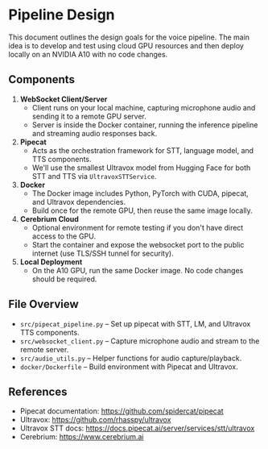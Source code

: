 # Pipeline Design

This document outlines the design goals for the voice pipeline. The main idea is to develop and test using cloud GPU resources and then deploy locally on an NVIDIA A10 with no code changes.

## Components

1. **WebSocket Client/Server**
   - Client runs on your local machine, capturing microphone audio and sending it to a remote GPU server.
   - Server is inside the Docker container, running the inference pipeline and streaming audio responses back.
2. **Pipecat**
   - Acts as the orchestration framework for STT, language model, and TTS components.
   - We'll use the smallest Ultravox model from Hugging Face for both STT and TTS via `UltravoxSTTService`.
3. **Docker**
   - The Docker image includes Python, PyTorch with CUDA, pipecat, and Ultravox dependencies.
   - Build once for the remote GPU, then reuse the same image locally.
4. **Cerebrium Cloud**
   - Optional environment for remote testing if you don't have direct access to the GPU.
   - Start the container and expose the websocket port to the public internet (use TLS/SSH tunnel for security).
5. **Local Deployment**
   - On the A10 GPU, run the same Docker image. No code changes should be required.

## File Overview

- `src/pipecat_pipeline.py` – Set up pipecat with STT, LM, and Ultravox TTS components.
- `src/websocket_client.py` – Capture microphone audio and stream to the remote server.
- `src/audio_utils.py` – Helper functions for audio capture/playback.
- `docker/Dockerfile` – Build environment with Pipecat and Ultravox.

## References

- Pipecat documentation: <https://github.com/spidercat/pipecat>
- Ultravox: <https://github.com/rhasspy/ultravox>
- Ultravox STT docs: <https://docs.pipecat.ai/server/services/stt/ultravox>
- Cerebrium: <https://www.cerebrium.ai>

